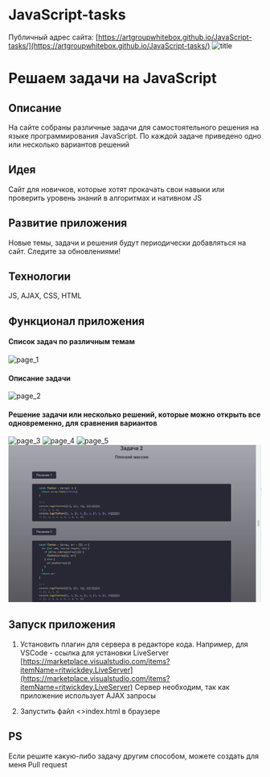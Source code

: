 # JavaScript-tasks

Публичный адрес сайта: [https://artgroupwhitebox.github.io/JavaScript-tasks/](https://artgroupwhitebox.github.io/JavaScript-tasks/)
![title](screenshotsReadme/js_t_title.jpg)

# Решаем задачи на JavaScript
## Описание
На сайте собраны различные задачи для самостоятельного решения на языке программирования JavaScript. 
По каждой задаче приведено одно или несколько вариантов решений 

## Идея
Сайт для новичков, которые хотят прокачать свои навыки или проверить уровень знаний в алгоритмах и нативном JS

## Развитие приложения
Новые темы, задачи и решения будут периодически добавляться на сайт.
Следите за обновлениями!

## Технологии
JS, AJAX, CSS, HTML

## Функционал приложения

#### Список задач по различным темам
![page_1](screenshotsReadme/js_t_page_1.jpg)

#### Описание задачи
![page_2](screenshotsReadme/js_t_page_2.jpg)

#### Решение задачи или несколько решений, которые можно открыть все одновременно, для сравнения вариантов
![page_3](screenshotsReadme/js_t_page_3.jpg)
![page_4](screenshotsReadme/js_t_page_4.jpg)
![page_5](screenshotsReadme/js_t_page_5.jpg)
![page_5](screenshotsReadme/js_t_page_6.jpg)

## Запуск приложения

1. Установить плагин для сервера в редакторе кода. Например, для VSCode - ссылка для установки LiveServer
    [https://marketplace.visualstudio.com/items?itemName=ritwickdey.LiveServer](https://marketplace.visualstudio.com/items?itemName=ritwickdey.LiveServer)
    Сервер необходим, так как приложение использует AJAX запросы

2. Запустить файл <>index.html в браузере

## PS

Если решите какую-либо задачу другим способом, можете создать для меня Pull request
